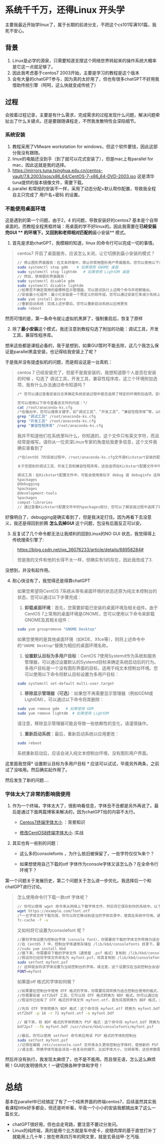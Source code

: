 # 系统千千万，还得Linux 开头学

主要我最近开始学linux了，属于长期的前进分支，不把这个cs101写满101篇，我死不安心。

## 背景

1. Linux是必学的源泉，只需要知道支撑这个网络世界转起来的操作系统大概率是它这一点就足够了。
2. 因此我考虑基于centos7 2003开始，主要是学习的教程是这个版本
3. 会有大量的chatGPT参与，因为真的太好用了，但也有很多chatGPT不好用我借助传统引擎（呵呵，这么快就变成传统了）

## 过程

会按着过程记录，主要是有什么需求，完成需求的过程发现什么问题，解决问题牵扯出了什么关键点。还是要跟随课程走，不然我发散特性会深陷细节。

### 系统安装

1. 教程采用了VMware workstation for windows，但这个软件要钱，因此这部分我没有跟随。
2. linux的电脑还没到手（到了就可以花式安装了），但是mac上有parallel for mac，因此这就是我的选择。
3. https://mirrors.tuna.tsinghua.edu.cn/centos-vault/7.8.2003/isos/x86_64/CentOS-7-x86_64-DVD-2003.iso 这是清华tuna提供的版本镜像文件，需要下载。
4. parallel 和常规的安装不一样，采用了动态分配+默认帮你配置，导致我全程自主只完成了 用户名+密码 的设置。

### 不能使用桌面环境

这是遇到的第一个问题，由于2，4 的问题，导致安装好的centos7 基本是个自带桌面的。而教程全程黑框终端：用桌面的学不好linux的。因此我需要在**已经安装完GUI ** 的环境下，又回到和老师相对匹配的**最小安装** 模式。

1. 首先是求助chatGPT，我模糊的知道，linux 的命令行可以完成一切的事情。

> centos7 开启了桌面服务，应该怎么关闭，让它切换到最小安装的模式？
>
> ```bash
> // 停止图形界面服务：在文本终端中，停止并禁用图形用户界面服务。您可以使用以下命令来完成：
> sudo systemctl stop gdm    # 如果使用 GNOME 桌面
> sudo systemctl stop lightdm   # 如果使用 LightDM 桌面
> // 然后，禁用图形界面服务：
> sudo systemctl disable gdm
> sudo systemctl disable lightdm
> //如果您不确定使用的是哪种显示管理器，可以尝试执行上述两个命令并观察输出。
> //安装最小化组件：最小化安装是一个预定义的软件组，您可以通过安装它来减少系统上的软件包数量。运行以下命令来安装最小化组件：
> sudo yum install @core
> //重新启动系统：完成上述步骤后，您可以重新启动系统以应用更改
> sudo reboot
> ```

然而可惜的是，第一条命令就让虚拟机黑屏了，强制重启后，恢复了原样

2. 除了**最小安装**这个模式，我还注意到教程勾选了附加的功能：调试工具，开发工具，兼容性程序库。

想来这些都是课程必备的，我于是想到，如果GUI暂时不能去除，这几个我怎么保证是parallel黑盒安装，也记得给我安装上了呢？

于是我并没有提虚拟机的问题，而是假设这是一台真机：

> centos 7 已经安装完了，但是不是我安装的，我想知道那个人是否在安装的时候 ，勾选了 调试工具，开发工具，兼容性程序库，这三个环境附加选项，我有什么办法通过命令知道吗？
>
> ```bash
> /* 您可以通过查看安装日志来确定系统安装过程中是否选择了特定的环境附加选项。安装日志通常记录了安装过程中所做的选择和操作。在CentOS 7中，安装日志通常位于/root/anaconda-ks.cfg文件中。
> 
> 您可以使用以下命令查看该文件的内容：*/
> cat /root/anaconda-ks.cfg
> /*在输出中，您可以搜索关键字，如“调试工具”、“开发工具”、“兼容性程序库”等，以确定这些选项是否被勾选。您可以使用 grep 命令来过滤输出，例如：*/
> grep "调试工具" /root/anaconda-ks.cfg
> grep "开发工具" /root/anaconda-ks.cfg
> grep "兼容性程序库" /root/anaconda-ks.cfg
> ```
>
> 我并不知道他们在系统里叫什么，你知道的，这个文件只有英文字符，而且经常是缩写。请你从一位资深Linux专家的角度给我更多信息，这个文件我确实查看到了
>
> ```bash
> /*在CentOS 7的安装过程中，/root/anaconda-ks.cfg文件是Kickstart安装的配置文件。Kickstart是一个自动化安装系统的工具，可以通过配置文件来定义安装过程中的各种选项。
> 
> 关于您提到的调试工具、开发工具和兼容性程序库，这些选项在Kickstart配置文件中可能对应于以下内容：
> 
> 调试工具：在Kickstart配置文件中，可能会使用类似于 debug 或 debuginfo 这样的关键字来启用调试信息的安装。例如，您可能会在文件中找到如下内容：*/
> %packages
> @debugging
> %packages
> @development-tools
> %packages
> compat-libraries
> // 通过查看Kickstart配置文件中的%packages部分，您可以了解安装过程中选择了哪些软件包，从而确定是否选择了调试工具、开发工具和兼容性程序库等选项。
> ```

好像明白了，debugging是确实看到了，但是我决定打住。因为再看下去没意义，我还是得回到折腾 **怎么去掉GUI** 这个问题，包没有后面反正可以安。

3. 反复试了几个命令都无法让我顺利的回到Linux的NO GUI 状态，我觉得得上传统搜索引擎了:

> https://blog.csdn.net/qq_36076233/article/details/68958284# 
>
> 但是我的文件和他的长得不太一样，但确实有5的存在，因此我改成了3.

没想到，并没有起作用。

4. 耐心快没有了，我觉得还是得靠chatGPT

> 如果您希望将CentOS 7系统从带有桌面环境的状态还原为纯文本控制台的状态，您可以通过以下步骤完成：
>
> 1. **卸载桌面环境**：首先，您需要卸载已安装的桌面环境及相关组件。由于CentOS 7上常用的桌面环境是GNOME，您可以使用以下命令来卸载GNOME及其相关组件：
>
> ```bash
> sudo yum groupremove "GNOME Desktop"
> ```
>
> 如果您使用的是其他桌面环境（如KDE、Xfce等），则将上述命令中的`"GNOME Desktop"`替换为相应的桌面环境名称。
>
> 1. **设置默认目标为多用户目标**：CentOS 7使用Systemd作为系统和服务管理器，可以通过设置默认的Systemd目标来确定系统启动后的行为。多用户目标是一个没有图形界面的目标，适用于纯文本控制台环境。您可以使用以下命令将默认目标设置为多用户目标：
>
> ```bash
> sudo systemctl set-default multi-user.target
> ```
>
> 1. **移除显示管理器（可选）**：如果您不再需要显示管理器（例如GDM或LightDM），可以通过以下命令将其删除：
>
> ```bash
> sudo yum remove gdm   # 如果使用 GDM
> sudo yum remove lightdm  # 如果使用 LightDM
> ```
>
> 请注意，移除显示管理器可能会导致一些依赖性的变化，请谨慎操作。
>
> 1. **重新启动系统**：最后，重新启动系统以应用更改：
>
> ```bash
> sudo reboot
> ```
>
> 系统重新启动后，应该会进入纯文本控制台环境，没有图形用户界面。

这里面我觉得* 设置默认目标为多用户目标 * 应该可以试试，毕竟另外两条，之前试了没啥用。然后确实起作用了。

然后发生了新的问题....

### 字体太大了非常的影响我使用

1. 作为一个终端，字体太大了，很影响看信息，字体丑不丑都是另外再说了。最后是通过下面两篇博客来解决的，因为chatGPT给的内容不太行。

   - [Centos7终端字体大小](http://atpbike.com/article/centos/3007.html) ：背景知识

   - [修改CentOS8终端字体大小](https://www.ytyzx.org/index.php?title=%E4%BF%AE%E6%94%B9CentOS8%E7%BB%88%E7%AB%AF%E5%AD%97%E4%BD%93%E5%A4%A7%E5%B0%8F&variant=zh) :实战

2. 其实也有一些别的问题：

   - 这么多的consolefonts ，为什么依旧被保留了，一些字符仅仅1k来个？

   - 如果想使用自己下载的otf 字体作为console字体又该怎么办？在全命令行环境下？

第一个问题关于发展历史，第二个问题关于怎么进一步优化。我选择后一个和chatGPT进行讨论。

> 怎么使用命令行下载一款otf 字体呢？
>
> ```bash
> // 你可以使用 wget 命令来从网络上下载字体文件，然后将它保存到你的系统中。以下是一种下载 OTF 字体文件的示例：
> wget https://example.com/font.otf
> /*一旦字体文件下载完成，你可以将它移动到适当的字体目录中，使其在系统中可用。通常，字体文件应该放在 /usr/share/fonts 或 ~/.fonts 目录下。然后，你可能需要更新系统的字体缓存，以确保系统可以识别到新安装的字体文件。*/
> fc-cache -f -v
> ```
>
> 又如何将它设置为consolefont 呢？
>
> ```bash
> //要将字体设置为控制台字体（console font），你需要将下载的字体文件转换为适合控制台使用的格式，然后将其应用到控制台。
> //在 CentOS 7 中，控制台字体通常存储在 /lib/kbd/consolefonts 目录下。要将字体设置为控制台字体，可以使用 setfont 命令。但在使用前，需要确保已经安装了 kbd 包，如果没有安装，可以使用以下命令安装：
> //sudo yum install kbd
> //接下来，你需要将下载的字体文件（通常是 .psf 格式）复制到 /lib/kbd/consolefonts 目录下，然后使用 setfont 命令应用它。
> //假设你已经将字体文件命名为 myfont.psf，将其复制到 /lib/kbd/consolefonts 目录下，然后运行以下命令应用该字体：
> sudo setfont myfont.psf
> // 这样就会将该字体设置为当前控制台的字体。请注意，这个设置仅在当前控制台会话中生效，重启后会恢复默认字体。如果希望永久改变控制台字体，你需要编辑 /etc/vconsole.conf 文件，设置 FONT 参数为你想要使用的字体文件名，例如：
> FONT=myfont
> ```
>
> 如果是otf 格式的字体如何做？
>
> ```bash
> //如果要在控制台中使用 OTF 格式的字体，你需要将其转换为适合控制台使用的格式，通常是 PSF（PC Screen Font）格式。你可以使用 otf2bdf 和 bdf2psf 工具来进行转换。
> //你需要安装 otf2bdf 工具，它可以将 OTF 格式转换为 BDF 格式。你可以通过在 CentOS 上编译安装 otf2bdf 或者寻找相应的软件包。
> //假设你已经有了 OTF 格式的字体文件 myfont.otf，首先将其转换为 BDF 格式，然后再将其转换为 PSF 格式。假设你已经安装了 otf2bdf 工具并且可以直接运行。
> 
> //先将 OTF 字体转换为 BDF 格式：这个命令将 myfont.otf 转换为 myfont.bdf 文件，字体大小为 16 像素，分辨率为 72dpi。
> otf2bdf -p 16 -r 72 myfont.otf -o myfont.bdf
> 
> // 接下来，将 BDF 格式的字体转换为 PSF 格式：这个命令将 myfont.bdf 转换为 myfont.psf 文件，并将其放置到 /usr/share/kbd/consolefonts/ 目录下。
> bdf2psf --fb myfont.bdf /usr/share/kbd/consolefonts/myfont.psf
> 
> //最后，你可以使用 setfont 命令来应用该 PSF 格式的字体到控制台
> sudo setfont myfont.psf
> //记得在编辑 /etc/vconsole.conf 文件来永久更改控制台字体时，使用新的 PSF 文件名。
> //请注意，转换字体可能会涉及一些复杂的细节，比如字体大小、分辨率等，这些参数需要根据你的需求进行调整。
> ```

然后并没有执行，我发现太麻烦了，也不是不能用。而且很无语，怎么这么麻烦啊！GUI的发明很伟大！一键切换各种字体和字号！

# 总结

基本在parallel中已经搞定了有了一个纯黑界面的终端centos7，后续虽然其实我看课程tittle好多都会，但还是听听看，毕竟一个小小的安装我都搞出来了这么一篇长文。

- chatGPT很好用，但也会走弯路，要注意不要过分发问。
- Linux的纯终端，真的是用个比方就是车中皮卡，皮糙肉厚的基于直觉打补丁就能用上几十年；放在修真四万年的网文里，就是玄骨战甲-乞丐版.



